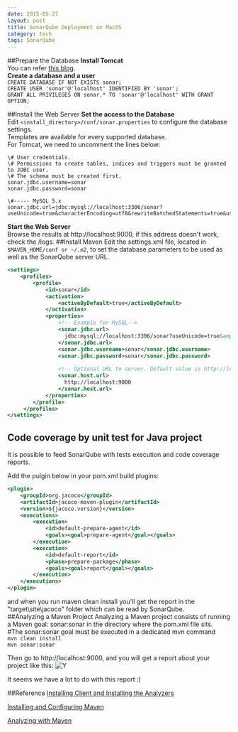 ```yaml
---
date: 2015-05-27
layout: post
title: SonarQube Deployment on MacOS
category: tech
tags: SonarQube
---
```

##Prepare the Database
**Install Tomcat**  
You can refer [this blog](https://wolfpaulus.com/jounal/mac/tomcat8/).  
**Create a database and a user**  
```CREATE DATABASE IF NOT EXISTS sonar;```  
```CREATE USER 'sonar'@'localhost' IDENTIFIED BY 'sonar';```  
```GRANT ALL PRIVILEGES ON sonar.* TO 'sonar'@'localhost' WITH GRANT OPTION;```

##Install the Web Server
**Set the access to the Database**  
Edit ```<install_directory>/conf/sonar.properties``` to configure the database settings.  
Templates are available for every supported database.  
For Tomcat, we need to uncomment the lines below:

```
\# User credentials.  
\# Permissions to create tables, indices and triggers must be granted to JDBC user.  
\# The schema must be created first.  
sonar.jdbc.username=sonar  
sonar.jdbc.password=sonar  
```

```
\#----- MySQL 5.x  
sonar.jdbc.url=jdbc:mysql://localhost:3306/sonar?useUnicode=true&characterEncoding=utf8&rewriteBatchedStatements=true&useConfigs=maxPerformance
```

**Start the Web Server**  
Browse the results at http://localhost:9000, if this address doesn't work, check the /logs.
##Install Maven
Edit the settings.xml file, located in ```$MAVEN_HOME/conf or ~/.m2```, to set the database parameters to be used as well as the SonarQube server URL.

```xml
<settings>
    <profiles>
        <profile>
            <id>sonar</id>
            <activation>
                <activeByDefault>true</activeByDefault>
            </activation>
            <properties>
                <!-- Example for MySQL-->
                <sonar.jdbc.url>
                  jdbc:mysql://localhost:3306/sonar?useUnicode=true&amp;characterEncoding=utf8
                </sonar.jdbc.url>
                <sonar.jdbc.username>sonar</sonar.jdbc.username>
                <sonar.jdbc.password>sonar</sonar.jdbc.password>
 
                <!-- Optional URL to server. Default value is http://localhost:9000 -->
                <sonar.host.url>
                  http://localhost:9000
                </sonar.host.url>
            </properties>
        </profile>
     </profiles>
</settings>
```
## Code coverage by unit test for Java project
It is possible to feed SonarQube with tests execution and code coverage reports.

Add the pulgin below in your pom.xml build plugins:

```xml
<plugin>
	<groupId>org.jacoco</groupId>
	<artifactId>jacoco-maven-plugin</artifactId>
	<version>${jacoco.version}</version>                   
	<executions>
		<execution>
			<id>default-prepare-agent</id>
			<goals><goal>prepare-agent</goal></goals>
		</execution>
		<execution>
			<id>default-report</id>
			<phase>prepare-package</phase>
			<goals><goal>report</goal></goals>
		</execution>
	</executions>
</plugin>
```
and when you run maven clean install you'll get the report in the "target\site\jacoco" folder which can be read by SonarQube.		
##Analyzing a Maven Project
Analyzing a Maven project consists of running a Maven goal: sonar:sonar in the directory where the pom.xml file sits.  
\#The sonar:sonar goal must be executed in a dedicated mvn command  
```mvn clean install```  
```mvn sonar:sonar```

Then go to http://localhost:9000, and you will get a report about your project like this:
![Y](/images/process/sonar.png)

It seems we have a lot to do with this report :)

##Reference
[Installing Client and Installing the Analyzers](http://docs.sonarqube.org/display/SONAR/Installing#Installing-InstallingClientInstallingtheAnalyzers)

[Installing and Configuring Maven](http://docs.sonarqube.org/display/SONAR/Installing+and+Configuring+Maven)

[Analyzing with Maven](http://docs.sonarqube.org/display/SONAR/Analyzing+with+Maven)

